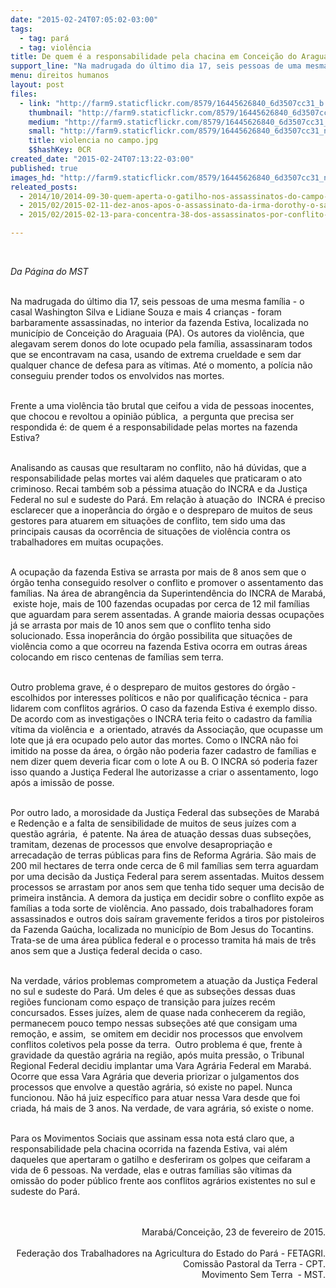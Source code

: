 ```yaml
---
date: "2015-02-24T07:05:02-03:00"
tags:
  - tag: pará
  - tag: violência
title: De quem é a responsabilidade pela chacina em Conceição do Araguaia?
support_line: "Na madrugada do último dia 17, seis pessoas de uma mesma família foram barbaramente assassinadas no interior da fazenda Estiva, no Pará."
menu: direitos humanos
layout: post
files:
  - link: "http://farm9.staticflickr.com/8579/16445626840_6d3507cc31_b.jpg"
    thumbnail: "http://farm9.staticflickr.com/8579/16445626840_6d3507cc31_t.jpg"
    medium: "http://farm9.staticflickr.com/8579/16445626840_6d3507cc31_z.jpg"
    small: "http://farm9.staticflickr.com/8579/16445626840_6d3507cc31_n.jpg"
    title: violencia no campo.jpg
    $$hashKey: 0CR
created_date: "2015-02-24T07:13:22-03:00"
published: true
images_hd: "http://farm9.staticflickr.com/8579/16445626840_6d3507cc31_n.jpg"
releated_posts:
  - 2014/10/2014-09-30-quem-aperta-o-gatilho-nos-assassinatos-do-campo-no-para.md
  - 2015/02/2015-02-11-dez-anos-apos-o-assassinato-da-irma-dorothy-o-sangue-ainda-corre-na-floresta.md
  - 2015/02/2015-02-13-para-concentra-38-dos-assassinatos-por-conflito-de-terra-no-pais.md

---
```

<p>&nbsp;</p>

<p><em>Da P&aacute;gina do MST</em></p>

<p><br />
Na madrugada do &uacute;ltimo dia 17, seis pessoas de uma mesma fam&iacute;lia - o casal Washington Silva e Lidiane Souza e mais 4 crian&ccedil;as - foram barbaramente assassinadas, no interior da fazenda Estiva, localizada no munic&iacute;pio de Concei&ccedil;&atilde;o do Araguaia (PA). Os autores da viol&ecirc;ncia, que alegavam serem donos do lote ocupado pela fam&iacute;lia, assassinaram todos que se encontravam na casa, usando de extrema crueldade e sem dar qualquer chance de defesa para as v&iacute;timas. At&eacute; o momento, a pol&iacute;cia n&atilde;o conseguiu prender todos os envolvidos nas mortes.</p>

<p><br />
Frente a uma viol&ecirc;ncia t&atilde;o brutal que ceifou a vida de pessoas inocentes, que chocou e revoltou a opini&atilde;o p&uacute;blica, &nbsp;a pergunta que precisa ser respondida &eacute;: de quem &eacute; a responsabilidade pelas mortes na fazenda Estiva?&nbsp;</p>

<p><br />
Analisando as causas que resultaram no conflito, n&atilde;o h&aacute; d&uacute;vidas, que a responsabilidade pelas mortes vai al&eacute;m daqueles que praticaram o ato criminoso. Recai tamb&eacute;m sob a p&eacute;ssima atua&ccedil;&atilde;o do INCRA e da Justi&ccedil;a Federal no sul e sudeste do Par&aacute;. Em rela&ccedil;&atilde;o &agrave; atua&ccedil;&atilde;o do &nbsp;INCRA &eacute; preciso esclarecer que a inoper&acirc;ncia do &oacute;rg&atilde;o e o despreparo de muitos de seus gestores para atuarem em situa&ccedil;&otilde;es de conflito, tem sido uma das principais causas da ocorr&ecirc;ncia de situa&ccedil;&otilde;es de viol&ecirc;ncia contra os trabalhadores em muitas ocupa&ccedil;&otilde;es.&nbsp;</p>

<p><br />
A ocupa&ccedil;&atilde;o da fazenda Estiva se arrasta por mais de 8 anos sem que o &oacute;rg&atilde;o tenha conseguido resolver o conflito e promover o assentamento das fam&iacute;lias. Na &aacute;rea de abrang&ecirc;ncia da Superintend&ecirc;ncia do INCRA de Marab&aacute;, &nbsp;existe hoje, mais de 100 fazendas ocupadas por cerca de 12 mil fam&iacute;lias que aguardam para serem assentadas. A grande maioria dessas ocupa&ccedil;&otilde;es j&aacute; se arrasta por mais de 10 anos sem que o conflito tenha sido solucionado. Essa inoper&acirc;ncia do &oacute;rg&atilde;o possibilita que situa&ccedil;&otilde;es de viol&ecirc;ncia como a que ocorreu na fazenda Estiva ocorra em outras &aacute;reas colocando em risco centenas de fam&iacute;lias sem terra.&nbsp;</p>

<p><br />
Outro problema grave, &eacute; o despreparo de muitos gestores do &oacute;rg&atilde;o - escolhidos por interesses pol&iacute;ticos e n&atilde;o por qualifica&ccedil;&atilde;o t&eacute;cnica - para lidarem com conflitos agr&aacute;rios. O caso da fazenda Estiva &eacute; exemplo disso. De acordo com as investiga&ccedil;&otilde;es o INCRA teria feito o cadastro da fam&iacute;lia v&iacute;tima da viol&ecirc;ncia e &nbsp;a orientado, atrav&eacute;s da Associa&ccedil;&atilde;o, que ocupasse um lote que j&aacute; era ocupado pelo autor das mortes. Como o INCRA n&atilde;o foi imitido na posse da &aacute;rea, o &oacute;rg&atilde;o n&atilde;o poderia fazer cadastro de fam&iacute;lias e nem dizer quem deveria ficar com o lote A ou B. O INCRA s&oacute; poderia fazer isso quando a Justi&ccedil;a Federal lhe autorizasse a criar o assentamento, logo ap&oacute;s a imiss&atilde;o de posse. &nbsp; &nbsp;</p>

<p><br />
Por outro lado, a morosidade da Justi&ccedil;a Federal das subse&ccedil;&otilde;es de Marab&aacute; e Reden&ccedil;&atilde;o e a falta de sensibilidade de muitos de seus ju&iacute;zes com a quest&atilde;o agr&aacute;ria, &nbsp;&eacute; patente. Na &aacute;rea de atua&ccedil;&atilde;o dessas duas subse&ccedil;&otilde;es, tramitam, dezenas de processos que envolve desapropria&ccedil;&atilde;o e arrecada&ccedil;&atilde;o de terras p&uacute;blicas para fins de Reforma Agr&aacute;ria. S&atilde;o mais de 200 mil hectares de terra onde cerca de 6 mil fam&iacute;lias sem terra aguardam por uma decis&atilde;o da Justi&ccedil;a Federal para serem assentadas. Muitos dessem processos se arrastam por anos sem que tenha tido sequer uma decis&atilde;o de primeira inst&acirc;ncia. A demora da justi&ccedil;a em decidir sobre o conflito exp&otilde;e as fam&iacute;lias a toda sorte de viol&ecirc;ncia. Ano passado, dois trabalhadores foram assassinados e outros dois sa&iacute;ram gravemente feridos a tiros por pistoleiros da Fazenda Ga&uacute;cha, localizada no munic&iacute;pio de Bom Jesus do Tocantins. Trata-se de uma &aacute;rea p&uacute;blica federal e o processo tramita h&aacute; mais de tr&ecirc;s anos sem que a Justi&ccedil;a federal decida o caso.&nbsp;</p>

<p><br />
Na verdade, v&aacute;rios problemas comprometem a atua&ccedil;&atilde;o da Justi&ccedil;a Federal no sul e sudeste do Par&aacute;. Um deles &eacute; que as subse&ccedil;&otilde;es dessas duas regi&otilde;es funcionam como espa&ccedil;o de transi&ccedil;&atilde;o para ju&iacute;zes rec&eacute;m concursados. Esses ju&iacute;zes, alem de quase nada conhecerem da regi&atilde;o, permanecem pouco tempo nessas subse&ccedil;&otilde;es at&eacute; que consigam uma remo&ccedil;&atilde;o, e assim, &nbsp;se omitem em decidir nos processos que envolvem conflitos coletivos pela posse da terra. &nbsp;Outro problema &eacute; que, frente &agrave; gravidade da quest&atilde;o agr&aacute;ria na regi&atilde;o, ap&oacute;s muita press&atilde;o, o Tribunal Regional Federal decidiu implantar uma Vara Agr&aacute;ria Federal em Marab&aacute;. Ocorre que essa Vara Agr&aacute;ria que deveria priorizar o julgamentos dos processos que envolve a quest&atilde;o agr&aacute;ria, s&oacute; existe no papel. Nunca funcionou. N&atilde;o h&aacute; juiz espec&iacute;fico para atuar nessa Vara desde que foi criada, h&aacute; mais de 3 anos. Na verdade, de vara agr&aacute;ria, s&oacute; existe o nome.&nbsp;</p>

<p><br />
Para os Movimentos Sociais que assinam essa nota est&aacute; claro que, a responsabilidade pela chacina ocorrida na fazenda Estiva, vai al&eacute;m daqueles que apertaram o gatilho e desferiram os golpes que ceifaram a vida de 6 pessoas. Na verdade, elas e outras fam&iacute;lias s&atilde;o v&iacute;timas da omiss&atilde;o do poder p&uacute;blico frente aos conflitos agr&aacute;rios existentes no sul e sudeste do Par&aacute;. &nbsp;<br />
&nbsp; &nbsp; &nbsp; &nbsp; &nbsp; &nbsp; &nbsp;&nbsp;<br />
&nbsp;</p>

<p style="text-align: right;">Marab&aacute;/Concei&ccedil;&atilde;o, 23 de fevereiro de 2015.<br />
&nbsp;<br />
Federa&ccedil;&atilde;o dos Trabalhadores na Agricultura do Estado do Par&aacute; - FETAGRI.<br />
Comiss&atilde;o Pastoral da Terra - CPT.<br />
Movimento Sem Terra &nbsp;- MST.</p>
